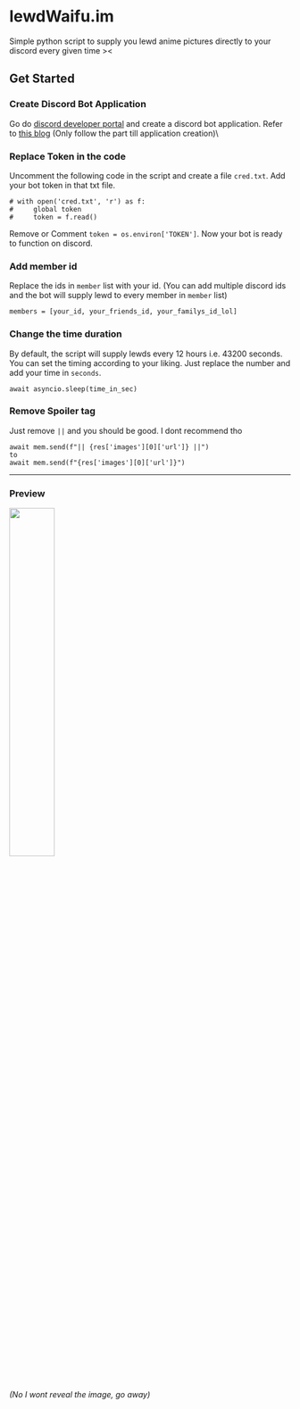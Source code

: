 # lewdWaifu.im
Simple python script to supply you lewd anime pictures directly to your discord every given time ><

## Get Started 
### Create Discord Bot Application
Go do [discord developer portal](https://discord.com/developers) and create a discord bot application.
Refer to [this blog](https://www.makeuseof.com/how-to-make-discord-bot/) (Only follow the part till application creation)\
### Replace Token in the code
Uncomment the following code in the script and create a file `cred.txt`. Add your bot token in that txt file. 
```
# with open('cred.txt', 'r') as f:
#     global token 
#     token = f.read()
```
Remove or Comment `token = os.environ['TOKEN']`. Now your bot is ready to function on discord. 
### Add member id
Replace the ids in `member` list with your id. (You can add multiple discord ids and the bot will supply lewd to every member in `member` list)
```
members = [your_id, your_friends_id, your_familys_id_lol]
```
### Change the time duration
By default, the script will supply lewds every 12 hours i.e. 43200 seconds. You can set the timing according to your liking. Just replace the number and add your time in `seconds`.
```
await asyncio.sleep(time_in_sec)
```
### Remove Spoiler tag
Just remove `||` and you should be good. I dont recommend tho 
```
await mem.send(f"|| {res['images'][0]['url']} ||")
to
await mem.send(f"{res['images'][0]['url']}")
```
<hr>

### Preview 

<img src="https://cdn.discordapp.com/attachments/990523749721833532/1006240726868316272/Screenshot_2022-08-08_at_10.10.59_PM.png" width="40%"><h6>(No I wont reveal the image, go away)</h6>
